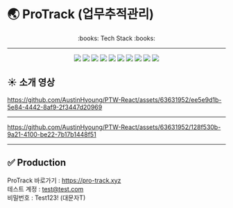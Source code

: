 # :earth_asia: ProTrack (업무추적관리)
<div align="center">
  :books: Tech Stack :books:
  <hr />
  <img src="https://img.shields.io/badge/React-61DAFB?style=flat&logo=react&logoColor=fff" />
  <img src="https://img.shields.io/badge/TypeScript-3178C6?style=flat&logo=typescript&logoColor=fff" />
  <img src="https://img.shields.io/badge/Redux-764ABC?style=flat&logo=redux&logoColor=fff" />
  <img src="https://img.shields.io/badge/React Query-FF4154?style=flat&logo=reactquery&logoColor=fff" />
  <img src="https://img.shields.io/badge/React Router-CA4245?style=flat&logo=reactrouter&logoColor=fff" />
  <img src="https://img.shields.io/badge/React Hook Form-EC5990?style=flat&logo=reacthookform&logoColor=fff" />
  <img src="https://img.shields.io/badge/Webpack-8DD6F9?style=flat&logo=webpack&logoColor=fff" />
  <img src="https://img.shields.io/badge/Babel-F9DC3E?style=flat&logo=babel&logoColor=fff" />
  <img src="https://img.shields.io/badge/Prettier-F7B93E?style=flat&logo=prettier&logoColor=fff" />
  <img src="https://img.shields.io/badge/ESLint-4B32C3?style=flat&logo=eslint&logoColor=fff" />
</div>

## :sunny: 소개 영상
https://github.com/AustinHyoung/PTW-React/assets/63631952/ee5e9d1b-5e84-4442-8af9-2f3447d20969
<hr />

https://github.com/AustinHyoung/PTW-React/assets/63631952/128f530b-9a21-4100-be22-7b17b1448f51

<hr />

## :white_check_mark: Production
ProTrack 바로가기 : https://pro-track.xyz<br>
테스트 계정 : test@test.com<br>
비밀번호 : Test123! (대문자T)
